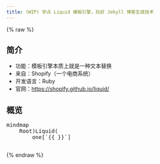 ```yaml
---
title: (WIP) 学点 Liquid 模板引擎，玩好 Jekyll 博客生成技术
---
```


<script type="module">
  import mermaid from 'https://cdn.jsdelivr.net/npm/mermaid@10/dist/mermaid.esm.min.mjs';
</script>

{% raw %}
## 简介
- 功能：模板引擎本质上就是一种文本替换
- 来自：Shopify（一个电商系统）
- 开发语言：Ruby
- 官网：https://shopify.github.io/liquid/

## 概览
<pre class="mermaid">
mindmap
	Root)Liquid(
		one[`{{ }}`]
			<!-- `{{ page.title }}` 输出一个变量
		`{% %}`
			`{% if user %}` <br> ... <br> `{% endif %}` 一个代码块 -->
</pre>
{% endraw %}